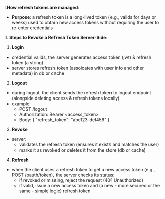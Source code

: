 I.**How refresh tokens are managed**:
- **Purpose**: a refresh token is a long-lived token (e.g., valids for days or weeks) used to obtain new access tokens without requiring the user to re-enter credentials

II. **Steps to Revoke a Refresh Token Server-Side**:
1. **Login**
- credential valids, the server generates access token (jwt) & refresh token (a string)
- server stores refresh token (assoicates with user info and other metadata) in db or cache
2. **Logout**
- during logout, the client sends the refresh token to logout endpoint (alongside deleting access & refresh tokens locally)
- example: 
  - POST /logout
  - Authorization: Bearer <access_token>
  - Body: { "refresh_token": "abc123-def456" }
3. **Revoke**
- server:
  - validates the refresh token (ensures it exists and matches the user)
  - marks it as revoked or deletes it from the store (db or cache)
4. **Refresh**
- when the client uses a refresh token to get a new access token (e.g., POST /oauth/token), the server checks its status:
  - if revoked or missing, reject the request (401 Unauthorized)
  - if valid, issue a new access token and (a new - more secured or the same - simple logic) refresh token 
